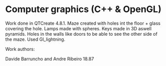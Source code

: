 Computer graphics (C++ & OpenGL)
============

Work done in QTCreate 4.8.1. Maze created with holes int the floor + glass covering the hole. Lamps made with spheres. Keys made in 3D aswell pyramids. Holes in the walls like doors to be able to see the other side of the maze. Used Gl_lightning.

Work authors:

Davide Barruncho and Andre Ribeiro 18.87